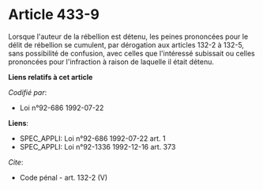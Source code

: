 # Article 433-9

Lorsque l'auteur de la rébellion est détenu, les peines prononcées pour le délit de rébellion se cumulent, par dérogation aux
articles 132-2 à 132-5, sans possibilité de confusion, avec celles que l'intéressé subissait ou celles prononcées pour
l'infraction à raison de laquelle il était détenu.

**Liens relatifs à cet article**

_Codifié par_:

  - Loi n°92-686 1992-07-22

**Liens**:

  - SPEC_APPLI: Loi n°92-686 1992-07-22 art. 1
  - SPEC_APPLI: Loi n°92-1336 1992-12-16 art. 373

_Cite_:

  - Code pénal - art. 132-2 (V)
